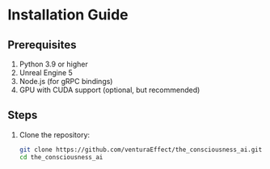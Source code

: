# Installation Guide

## **Prerequisites**

1. Python 3.9 or higher
2. Unreal Engine 5
3. Node.js (for gRPC bindings)
4. GPU with CUDA support (optional, but recommended)

## **Steps**

1. Clone the repository:
   ```bash
   git clone https://github.com/venturaEffect/the_consciousness_ai.git
   cd the_consciousness_ai
   ```
